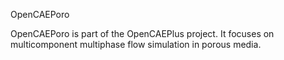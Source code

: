 OpenCAEPoro

OpenCAEPoro is part of the OpenCAEPlus project. It focuses on multicomponent multiphase flow simulation in porous media.
